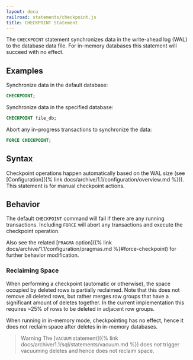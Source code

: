```yaml
---
layout: docu
railroad: statements/checkpoint.js
title: CHECKPOINT Statement
---
```


The `CHECKPOINT` statement synchronizes data in the write-ahead log (WAL) to the database data file. For in-memory
databases this statement will succeed with no effect.

## Examples

Synchronize data in the default database:

```sql
CHECKPOINT;
```

Synchronize data in the specified database:

```sql
CHECKPOINT file_db;
```

Abort any in-progress transactions to synchronize the data:

```sql
FORCE CHECKPOINT;
```

## Syntax

<div id="rrdiagram1"></div>

Checkpoint operations happen automatically based on the WAL size (see [Configuration]({% link docs/archive/1.1/configuration/overview.md %})). This
statement is for manual checkpoint actions.

## Behavior

The default `CHECKPOINT` command will fail if there are any running transactions. Including `FORCE` will abort any
transactions and execute the checkpoint operation.

Also see the related [`PRAGMA` option]({% link docs/archive/1.1/configuration/pragmas.md %}#force-checkpoint) for further behavior modification.

### Reclaiming Space

When performing a checkpoint (automatic or otherwise), the space occupied by deleted rows is partially reclaimed. Note that this does not remove all deleted rows, but rather merges row groups that have a significant amount of deletes together. In the current implementation this requires ~25% of rows to be deleted in adjacent row groups.

When running in in-memory mode, checkpointing has no effect, hence it does not reclaim space after deletes in in-memory databases.

> Warning The [`VACUUM` statement]({% link docs/archive/1.1/sql/statements/vacuum.md %}) does _not_ trigger vacuuming deletes and hence does not reclaim space.